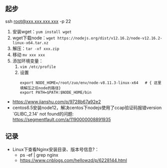 ##  起步
ssh root@xxx.xxx.xxx.xxx -p 22
1. 安装wget：`yum install wget`
2. wget下载node：`wget https://nodejs.org/dist/v12.16.2/node-v12.16.2-linux-x64.tar.xz`
3. 解压：`tar -xf xxx.zip`
4. 移动 `mv xxx xxx`
5. 添加环境变量：
   1. `vim /etc/profile`
   2. 设置
      ````
      export NODE_HOME=/root/zuo/env/node-v8.11.3-linux-x64   # { 这里填解压之后node的路径}
      export PATH=$PATH:$NODE_HOME/bin
      ````
- https://www.jianshu.com/p/9728b67a92e2
- centos6.5安装node12，解决centos下nodejs使用了ccap验证码报错version `GLIBC_2.14' not found的问题: https://segmentfault.com/a/1190000008891935

## 记录
-  Linux下查看Nginx安装目录、版本号信息?：
   -  ps  -ef | grep nginx
   -  https://www.cnblogs.com/hellowzd/p/6228144.html

